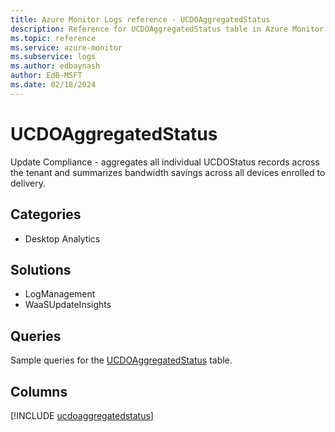 ```yaml
---
title: Azure Monitor Logs reference - UCDOAggregatedStatus
description: Reference for UCDOAggregatedStatus table in Azure Monitor Logs.
ms.topic: reference
ms.service: azure-monitor
ms.subservice: logs
ms.author: edbaynash
author: EdB-MSFT
ms.date: 02/18/2024
---
```


# UCDOAggregatedStatus

Update Compliance - aggregates all individual UCDOStatus records across the tenant and summarizes bandwidth savings across all devices enrolled to delivery.


## Categories

- Desktop Analytics

## Solutions

- LogManagement
- WaaSUpdateInsights

## Queries

 Sample queries for the [UCDOAggregatedStatus](../queries/ucdoaggregatedstatus.md) table.


## Columns
  
[!INCLUDE [ucdoaggregatedstatus](.././tables/includes/ucdoaggregatedstatus-include.md)]
